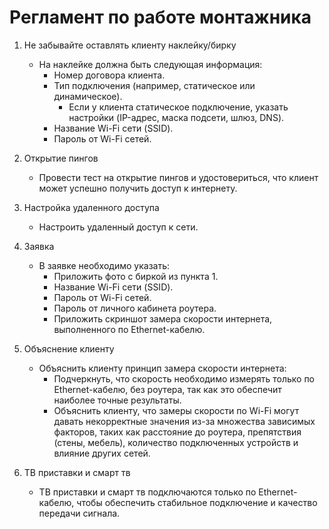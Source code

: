 # Регламент по работе монтажника

1. Не забывайте оставлять клиенту наклейку/бирку
   - На наклейке должна быть следующая информация:
     - Номер договора клиента.
     - Тип подключения (например, статическое или динамическое).
        - Если у клиента статическое подключение, указать настройки (IP-адрес, маска подсети, шлюз, DNS).
     - Название Wi-Fi сети (SSID).
     - Пароль от Wi-Fi сетей.

2. Открытие пингов
   - Провести тест на открытие пингов и удостовериться, что клиент может успешно получить доступ к интернету.

3. Настройка удаленного доступа
   - Настроить удаленный доступ к сети.

4. Заявка
   - В заявке необходимо указать:
     - Приложить фото с биркой из пункта 1.
     - Название Wi-Fi сети (SSID).
     - Пароль от Wi-Fi сетей.
     - Пароль от личного кабинета роутера.
     - Приложить скриншот замера скорости интернета, выполненного по Ethernet-кабелю.

5. Объяснение клиенту
   - Объяснить клиенту принцип замера скорости интернета:
     - Подчеркнуть, что скорость необходимо измерять только по Ethernet-кабелю, без роутера, так как это обеспечит наиболее точные результаты.
     - Объяснить клиенту, что замеры скорости по Wi-Fi могут давать некорректные значения из-за множества зависимых факторов, таких как расстояние до роутера, препятствия (стены, мебель), количество подключенных устройств и влияние других сетей.

6. ТВ приставки и смарт тв
   - ТВ приставки и смарт тв подключаются только по Ethernet-кабелю, чтобы обеспечить стабильное подключение и качество передачи сигнала.